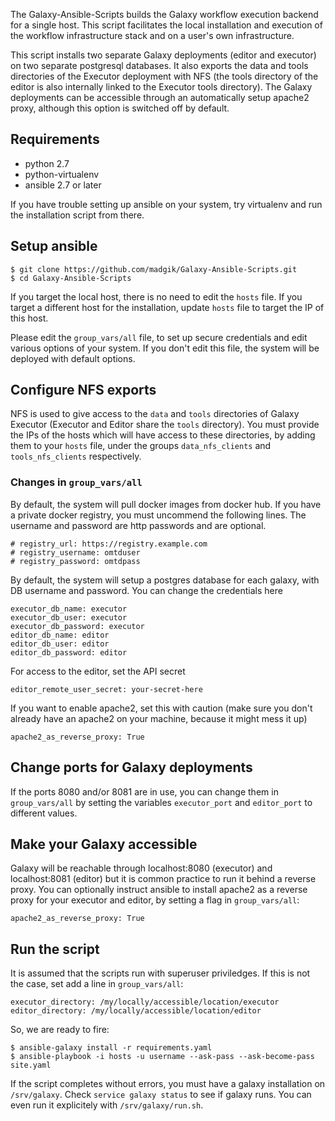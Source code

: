 The Galaxy-Ansible-Scripts builds the Galaxy workflow execution backend for a single host. This script facilitates the local installation and execution of the workflow infrastructure stack and on a user's own infrastructure.

This script installs two separate Galaxy deployments (editor and executor) on two separate postgresql databases. It also exports the data and tools directories of the Executor deployment with NFS (the tools directory of the editor is also internally linked to the Executor tools directory). The Galaxy deployments can be accessible through an automatically setup apache2 proxy, although this option is switched off by default.

## Requirements

* python 2.7
* python-virtualenv
* ansible 2.7 or later

If you have trouble setting up ansible on your system, try virtualenv and run the installation script from there.

## Setup ansible

```code=bash
$ git clone https://github.com/madgik/Galaxy-Ansible-Scripts.git
$ cd Galaxy-Ansible-Scripts
```
If you target the local host, there is no need to edit the `hosts` file. If you target a different host for the installation, update `hosts` file to target the IP of this host.

Please edit the `group_vars/all` file, to set up secure credentials and edit various options of your system. If you don't edit this file, the system will be deployed with default options.

## Configure NFS exports

NFS is used to give access to the `data` and `tools` directories of Galaxy Executor (Executor and Editor share the `tools` directory). You must provide the IPs of the hosts which will have access to these directories, by adding them to your `hosts` file, under the groups `data_nfs_clients` and `tools_nfs_clients` respectively.

### Changes in `group_vars/all`

By default, the system will pull docker images from docker hub. If you have a private docker registry, you must uncommend the following lines. The username and password are http passwords and are optional.
```code=yaml
# registry_url: https://registry.example.com
# registry_username: omtduser
# registry_password: omtdpass
```

By default, the system will setup a postgres database for each galaxy, with DB username and password. You can change the credentials here
```code=yaml,name=group_vars/all
executor_db_name: executor
executor_db_user: executor
executor_db_password: executor
editor_db_name: editor
editor_db_user: editor
editor_db_password: editor
```

For access to the editor, set the API secret
```code=yaml,name=group_vars/all
editor_remote_user_secret: your-secret-here
```

If you want to enable apache2, set this with caution (make sure you don't already have an apache2 on your machine, because it might mess it up)
```code=yaml,name=group_vars/all
apache2_as_reverse_proxy: True
```

## Change ports for Galaxy deployments
If the ports 8080 and/or 8081 are in use, you can change them in `group_vars/all` by setting the variables `executor_port` and `editor_port` to different values.

## Make your Galaxy accessible
Galaxy will be reachable through localhost:8080 (executor) and localhost:8081 (editor) but it is common practice to run it behind a reverse proxy. You can optionally instruct ansible to install apache2 as a reverse proxy for your executor and editor, by setting a flag in `group_vars/all`:

```code=yaml,name=group_vars/all
apache2_as_reverse_proxy: True
```

## Run the script
It is assumed that the scripts run with superuser priviledges. If this is not the case, set add a line in `group_vars/all`:

```code=yaml
executor_directory: /my/locally/accessible/location/executor
editor_directory: /my/locally/accessible/location/editor
``` 

So, we are ready to fire:
```code=bash
$ ansible-galaxy install -r requirements.yaml
$ ansible-playbook -i hosts -u username --ask-pass --ask-become-pass site.yaml
```

If the script completes without errors, you must have a galaxy installation on `/srv/galaxy`. Check `service galaxy status` to see if galaxy runs. You can even run it explicitely with `/srv/galaxy/run.sh`.

